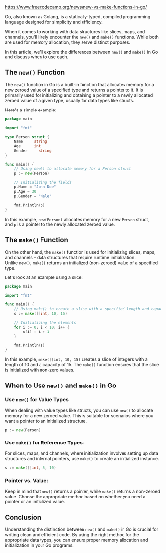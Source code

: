 https://www.freecodecamp.org/news/new-vs-make-functions-in-go/

Go, also known as Golang, is a statically-typed, compiled programming language designed for simplicity and efficiency.

When it comes to working with data structures like slices, maps, and channels, you'll likely encounter the `new()` and `make()` functions. While both are used for memory allocation, they serve distinct purposes.

In this article, we'll explore the differences between `new()` and `make()` in Go and discuss when to use each.

## The `new()` Function

The `new()` function in Go is a built-in function that allocates memory for a new zeroed value of a specified type and returns a pointer to it. It is primarily used for initializing and obtaining a pointer to a newly allocated zeroed value of a given type, usually for data types like structs.

Here's a simple example:

```go
package main

import "fmt"

type Person struct {
    Name     string
    Age      int
    Gender     string
}

func main() {
    // Using new() to allocate memory for a Person struct
    p := new(Person)

    // Initializing the fields
    p.Name = "John Doe"
    p.Age = 30
    p.Gender = "Male"

    fmt.Println(p)
}
```

In this example, `new(Person)` allocates memory for a new `Person` struct, and `p` is a pointer to the newly allocated zeroed value.

## The `make()` Function

On the other hand, the `make()` function is used for initializing slices, maps, and channels – data structures that require runtime initialization. Unlike `new()`, `make()` returns an initialized (non-zeroed) value of a specified type.

Let's look at an example using a slice:

```go
package main

import "fmt"

func main() {
    // Using make() to create a slice with a specified length and capacity
    s := make([]int, 10, 15)

    // Initializing the elements
    for i := 0; i < 10; i++ {
        s[i] = i + 1
    }

    fmt.Println(s)
}
```

In this example, `make([]int, 10, 15)` creates a slice of integers with a length of 10 and a capacity of 15. The `make()` function ensures that the slice is initialized with non-zero values.

## When to Use `new()` and `make()` in Go

### Use `new()` for Value Types

When dealing with value types like structs, you can use `new()` to allocate memory for a new zeroed value. This is suitable for scenarios where you want a pointer to an initialized structure.

```go
p := new(Person)
```

### Use `make()` for Reference Types:

For slices, maps, and channels, where initialization involves setting up data structures and internal pointers, use `make()` to create an initialized instance.

```go
s := make([]int, 5, 10)
```

### Pointer vs. Value:

Keep in mind that `new()` returns a pointer, while `make()` returns a non-zeroed value. Choose the appropriate method based on whether you need a pointer or an initialized value.

## Conclusion

Understanding the distinction between `new()` and `make()` in Go is crucial for writing clean and efficient code. By using the right method for the appropriate data types, you can ensure proper memory allocation and initialization in your Go programs.